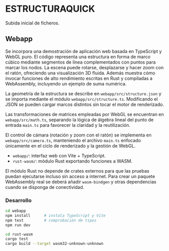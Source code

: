 # ESTRUCTURAQUICK

Subida inicial de ficheros.

## Webapp

Se incorpora una demostración de aplicación web basada en TypeScript y WebGL
puro. El código representa una estructura en forma de marco cúbico mediante
segmentos de línea complementados con puntos para marcar los nodos. La escena
puede rotarse, desplazarse y hacer zoom con el ratón, ofreciendo una
visualización 3D fluida. Además muestra cómo invocar funciones de alto
rendimiento escritas en Rust y compiladas a WebAssembly, incluyendo un ejemplo
de suma numérica.

La geometría de la estructura se describe en `webapp/src/structure.json` y se
importa mediante el módulo `webapp/src/structure.ts`. Modificando el JSON se
pueden cargar marcos distintos sin tocar el motor de renderizado.

Las transformaciones de matrices empleadas por WebGL se encuentran en
`webapp/src/math.ts`, separando la lógica de álgebra lineal del punto de
entrada `main.ts` para favorecer la claridad y la reutilización.

El control de cámara (rotación y zoom con el ratón) se implementa en
`webapp/src/camera.ts`, manteniendo el archivo `main.ts` enfocado únicamente
en el ciclo de renderizado y la gestión de WebGL.

- `webapp/`: interfaz web con Vite + TypeScript.
- `rust-wasm/`: módulo Rust exportando funciones a WASM.

El módulo Rust no depende de crates externos para que las pruebas puedan
ejecutarse incluso sin acceso a internet. Para crear un paquete WebAssembly
real se deberá añadir `wasm-bindgen` y otras dependencias cuando se disponga
de conectividad.

### Desarrollo

```bash
cd webapp
npm install      # instala TypeScript y Vite
npm test         # comprobación de tipos
npm run dev
```

```bash
cd rust-wasm
cargo test
cargo build --target wasm32-unknown-unknown
```
